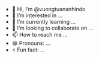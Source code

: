 - 👋 Hi, I’m @vuongtuananhindo
- 👀 I’m interested in ...
- 🌱 I’m currently learning ...
- 💞️ I’m looking to collaborate on ...
- 📫 How to reach me ...
- 😄 Pronouns: ...
- ⚡ Fun fact: ...

<!---
vuongtuananhindo/vuongtuananhindo is a ✨ special ✨ repository because its `README.md` (this file) appears on your GitHub profile.
You can click the Preview link to take a look at your changes.
--->
